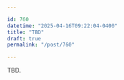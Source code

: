 ```yaml
---

id: 760
datetime: "2025-04-16T09:22:04-0400"
title: "TBD"
draft: true
permalink: "/post/760"

---
```


TBD.
